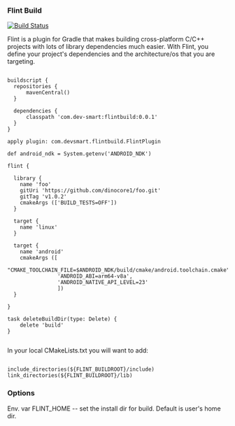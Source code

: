### Flint Build ###

[![Build Status](https://travis-ci.com/dinocore1/flintbuild.svg?branch=master)](https://travis-ci.com/dinocore1/flintbuild)

Flint is a plugin for Gradle that makes building cross-platform C/C++ projects with
lots of library dependencies much easier. With Flint, you define your project's
dependencies and the architecture/os that you are targeting.


```

buildscript {
  repositories {
      mavenCentral()
  }

  dependencies { 
      classpath 'com.dev-smart:flintbuild:0.0.1'
  }
}

apply plugin: com.devsmart.flintbuild.FlintPlugin

def android_ndk = System.getenv('ANDROID_NDK')

flint {

  library {
    name 'foo'
    gitUri 'https://github.com/dinocore1/foo.git'
    gitTag 'v1.0.2'
    cmakeArgs (['BUILD_TESTS=OFF'])
  }
  
  target {
    name 'linux'
  }
  
  target {
    name 'android'
    cmakeArgs ([
                "CMAKE_TOOLCHAIN_FILE=$ANDROID_NDK/build/cmake/android.toolchain.cmake",
                'ANDROID_ABI=arm64-v8a',
                'ANDROID_NATIVE_API_LEVEL=23'
                ])
  }

}

task deleteBuildDir(type: Delete) {
    delete 'build'
}


```

In your local CMakeLists.txt you will want to add:

```

include_directories(${FLINT_BUILDROOT}/include)
link_directories(${FLINT_BUILDROOT}/lib)

```

### Options

Env. var FLINT_HOME -- set the install dir for build. Default is user's home dir.
